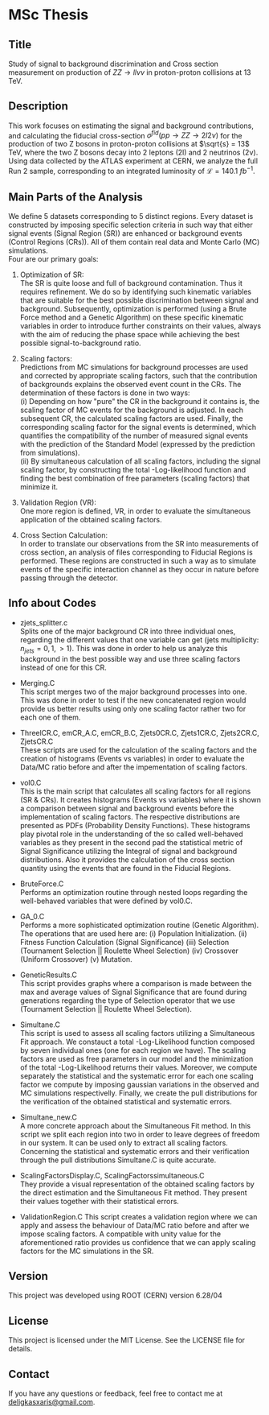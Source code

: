 # MSc Thesis

## Title 

Study of signal to background discrimination and Cross section measurement on production of $ZZ\rightarrow llvv$ in proton-proton collisions at 13 TeV.

## Description

This work focuses on estimating the signal and background contributions, and calculating the fiducial cross-section $σ^{fid}(pp\rightarrow ZZ\rightarrow 2l2ν)$ for the production of two Z bosons in proton-proton collisions at $\sqrt{s} = 13$ TeV, where the two Z bosons decay into 2 leptons (2l) and 2 neutrinos
(2ν). Using data collected by the ATLAS experiment at CERN, we analyze the full Run 2 sample, corresponding to an integrated luminosity of $\mathcal{L} = 140.1$ $fb^{−1}$. 

## Main Parts of the Analysis

We define 5 datasets corresponding to 5 distinct regions. Every dataset is constructed by imposing specific selection criteria in such way that either signal events (Signal Region (SR)) are enhanced or background events (Control Regions (CRs)). All of them contain real data and Monte Carlo (MC) simulations.<br> 
Four are our primary goals:<br>
1. Optimization of SR:<br>
   The SR is quite loose and full of background contamination. Thus it requires refinement. We do so by identifying such kinematic variables that are suitable for the best possible discrimination between signal and background. Subsequently, optimization is performed (using a Brute Force method and a Genetic Algorithm) on these specific kinematic variables in order to introduce further constraints on their values, always with the aim of reducing the phase space while achieving the best possible signal-to-background ratio.

2. Scaling factors:<br>
   Predictions from MC simulations for background processes are used and corrected by appropriate scaling factors, such that the contribution of backgrounds explains the observed event count in the CRs. The determination of these factors is done in two ways:<br>
   (i) Depending on how "pure" the CR in the background it contains is, the scaling factor of MC events for the background is adjusted. In each subsequent CR, the calculated scaling factors are used. Finally, the corresponding scaling factor for the signal events is determined, which quantifies the compatibility of the number of measured signal events with the prediction of the Standard Model (expressed by the prediction from simulations).<br>
   (ii) By simultaneous calculation of all scaling factors, including the signal scaling factor, by constructing the total -Log-likelihood function and finding the best combination of free parameters (scaling factors) that minimize it.

3. Validation Region (VR):<br>
   One more region is defined, VR, in order to evaluate the simultaneous application of the obtained scaling factors.

4. Cross Section Calculation:<br>
   In order to translate our observations from the SR into measurements of cross section, an analysis of files corresponding to Fiducial Regions is performed. These regions are constructed in such a way as to simulate events of the specific interaction channel as they occur in nature before passing through the detector.

## Info about Codes

* zjets_splitter.c<br>
  Splits one of the major background CR into three individual ones, regarding the different values that one variable can get (jets multiplicity: $n_{jets} = 0, 1, > 1$). This was done in order to help us analyze this background in the best possible way and use three scaling factors instead of one for this CR.
	
* Merging.C<br>
  This script merges two of the major background processes into one. This was done in order to test if the new concatenated region would provide us better results using only one scaling factor rather two for each one of them.

* ThreelCR.C, emCR_A.C, emCR_B.C, Zjets0CR.C, Zjets1CR.C, Zjets2CR.C, ZjetsCR.C<br>
  These scripts are used for the calculation of the scaling factors and the creation of histograms (Events vs variables) in order to evaluate the Data/MC ratio before and after the impementation of scaling factors.

* vol0.C<br>
  This is the main script that calculates all scaling factors for all regions (SR & CRs). It creates histograms (Events vs variables) where it is shown a comparison between signal and background events before the implementation of scaling factors. The respective distributions are presented as PDFs (Probability Density Functions). These histograms play pivotal role in the understanding of the so called well-behaved variables as they present in the second pad the statistical metric of Signal Significance utilizing the Integral of signal and background distributions. Also it provides the calculation of the cross section quantity using the events that are found in the Fiducial Regions.

* BruteForce.C<br>
  Performs an optimization routine through nested loops regarding the well-behaved variables that were defined by vol0.C.

* GA_0.C<br>
  Performs a more sophisticated optimization routine (Genetic Algorithm). The operations that are used here are: (i) Population Initialization. (ii) Fitness Function Calculation (Signal Significance) (iii) Selection (Tournament Selection || Roulette Wheel Selection) (iv) Crossover (Uniform Crossover) (v) Mutation.

* GeneticResults.C<br>
  This script provides graphs where a comparison is made between the max and average values of Signal Significance that are found during generations regarding the type of Selection operator that we use (Tournament Selection || Roulette Wheel Selection).
	
* Simultane.C<br>
  This script is used to assess all scaling factors utilizing a Simultaneous Fit approach. We constauct a total -Log-Likelihood function composed by seven individual ones (one for each region we have). The scaling factors are used as free parameters in our model and the minimization of the total -Log-Likelihood returns their values. Moreover, we compute separately the statistical and the systematic error for each one scaling factor we compute by imposing gaussian variations in the observed and MC simulations respectivelly. Finally, we create the pull distributions for the verification of the obtained statistical and systematic errors.
	
* Simultane_new.C<br>
  A more concrete approach about the Simultaneous Fit method. In this script we split each region into two in order to leave degrees of freedom in our system. It can be used only to extract all scaling factors. Concerning the statistical and systematic errors and their verification through the pull distributions Simultane.C is quite accurate.

* ScalingFactorsDisplay.C, ScalingFactorssimultaneous.C<br>
  They provide a visual representation of the obtained scaling factors by the direct estimation and the Simultaneous Fit method. They present their values together with their statistical errors. 
	
* ValidationRegion.C
  This script creates a validation region where we can apply and assess the behaviour of Data/MC ratio before and after we impose scaling factors. A compatible with unity value for the aforementioned ratio provides us confidence that we can apply scaling factors for the MC simulations in the SR.
	
## Version

This project was developed using ROOT (CERN) version 6.28/04

## License

This project is licensed under the MIT License. See the LICENSE file for details.

## Contact

If you have any questions or feedback, feel free to contact me at [deligkasxaris@gmail.com](mailto:deligkasxaris@gmail.com).